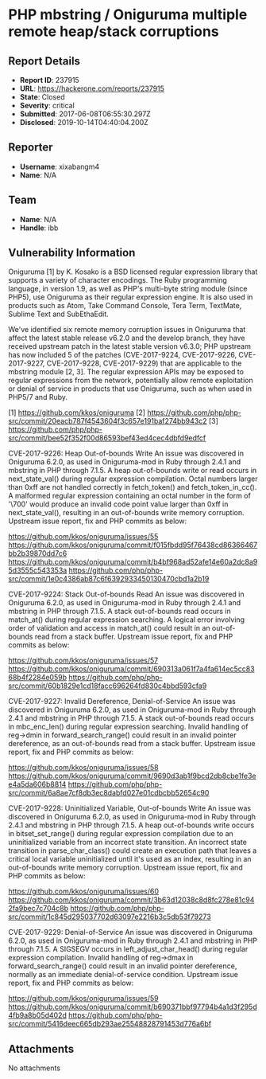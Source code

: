 # PHP mbstring / Oniguruma multiple remote heap/stack corruptions

## Report Details
- **Report ID**: 237915
- **URL**: https://hackerone.com/reports/237915
- **State**: Closed
- **Severity**: critical
- **Submitted**: 2017-06-08T06:55:30.297Z
- **Disclosed**: 2019-10-14T04:40:04.200Z

## Reporter
- **Username**: xixabangm4
- **Name**: N/A

## Team
- **Name**: N/A
- **Handle**: ibb

## Vulnerability Information
Oniguruma [1] by K. Kosako is a BSD licensed regular expression library that supports a variety of character encodings. The Ruby programming language, in version 1.9, as well as PHP's multi-byte string module (since PHP5), use Oniguruma as their regular expression engine. It is also used in products such as Atom, Take Command Console, Tera Term, TextMate, Sublime Text and SubEthaEdit.

We've identified six remote memory corruption issues in Oniguruma that affect the latest stable release v6.2.0 and the develop branch, they have received upstream patch in the latest stable version v6.3.0; PHP upstream has now included 5 of the patches (CVE-2017-9224, CVE-2017-9226, CVE-2017-9227, CVE-2017-9228, CVE-2017-9229) that are applicable to the mbstring module [2, 3]. The regular expression APIs may be exposed to regular expressions from the network, potentially allow remote exploitation or denial of service in products that use Oniguruma, such as when used in PHP5/7 and Ruby.

[1] https://github.com/kkos/oniguruma
[2] https://github.com/php/php-src/commit/20eacb787f4543604f3c657e191baf274bb943c2
[3] https://github.com/php/php-src/commit/bee52f352f00d86593bef43ed4cec4dbfd9edfcf

CVE-2017-9226: Heap Out-of-bounds Write
An issue was discovered in Oniguruma 6.2.0, as used in Oniguruma-mod in Ruby through 2.4.1 and mbstring in PHP through 7.1.5. A heap out-of-bounds write or read occurs in next_state_val() during regular expression compilation. Octal numbers larger than 0xff are not handled correctly in fetch_token() and fetch_token_in_cc(). A malformed regular expression containing an octal number in the form of '\700' would produce an invalid code point value larger than 0xff in next_state_val(), resulting in an out-of-bounds write memory corruption. Upstream issue report, fix and PHP commits as below:

https://github.com/kkos/oniguruma/issues/55
https://github.com/kkos/oniguruma/commit/f015fbdd95f76438cd86366467bb2b39870dd7c6
https://github.com/kkos/oniguruma/commit/b4bf968ad52afe14e60a2dc8a95d3555c543353a
https://github.com/php/php-src/commit/1e0c4386ab87c6f6392933450130470cbd1a2b19

CVE-2017-9224: Stack Out-of-bounds Read
An issue was discovered in Oniguruma 6.2.0, as used in Oniguruma-mod in Ruby through 2.4.1 and mbstring in PHP through 7.1.5. A stack out-of-bounds read occurs in match_at() during regular expression searching. A logical error involving order of validation and access in match_at() could result in an out-of-bounds read from a stack buffer. Upstream issue report, fix and PHP commits as below:

https://github.com/kkos/oniguruma/issues/57
https://github.com/kkos/oniguruma/commit/690313a061f7a4fa614ec5cc8368b4f2284e059b
https://github.com/php/php-src/commit/60b1829e1cd18facc696264fd830c4bbd593cfa9

CVE-2017-9227: Invalid Dereference, Denial-of-Service
An issue was discovered in Oniguruma 6.2.0, as used in Oniguruma-mod in Ruby through 2.4.1 and mbstring in PHP through 7.1.5. A stack out-of-bounds read occurs in mbc_enc_len() during regular expression searching. Invalid handling of reg->dmin in forward_search_range() could result in an invalid pointer dereference, as an out-of-bounds read from a stack buffer. Upstream issue report, fix and PHP commits as below:

https://github.com/kkos/oniguruma/issues/58
https://github.com/kkos/oniguruma/commit/9690d3ab1f9bcd2db8cbe1fe3ee4a5da606b8814
https://github.com/php/php-src/commit/6a8ae7cf8db3ec8dabfd027e01cdbcbb52654c90

CVE-2017-9228: Uninitialized Variable, Out-of-bounds Write
An issue was discovered in Oniguruma 6.2.0, as used in Oniguruma-mod in Ruby through 2.4.1 and mbstring in PHP through 7.1.5. A heap out-of-bounds write occurs in bitset_set_range() during regular expression compilation due to an uninitialized variable from an incorrect state transition. An incorrect state transition in parse_char_class() could create an execution path that leaves a critical local variable uninitialized until it's used as an index, resulting in an out-of-bounds write memory corruption. Upstream issue report, fix and PHP commits as below:

https://github.com/kkos/oniguruma/issues/60
https://github.com/kkos/oniguruma/commit/3b63d12038c8d8fc278e81c942fa9bec7c704c8b
https://github.com/php/php-src/commit/1c845d295037702d63097e2216b3c5db53f79273

CVE-2017-9229: Denial-of-Service
An issue was discovered in Oniguruma 6.2.0, as used in Oniguruma-mod in Ruby through 2.4.1 and mbstring in PHP through 7.1.5. A SIGSEGV occurs in left_adjust_char_head() during regular expression compilation. Invalid handling of reg->dmax in forward_search_range() could result in an invalid pointer dereference, normally as an immediate denial-of-service condition. Upstream issue report, fix and PHP commits as below:

https://github.com/kkos/oniguruma/issues/59
https://github.com/kkos/oniguruma/commit/b690371bbf97794b4a1d3f295d4fb9a8b05d402d
https://github.com/php/php-src/commit/5416deec665db293ae25548828791453d776a6bf






## Attachments
No attachments
